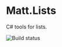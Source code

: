 # Matt.Lists

C# tools for lists.

![Build status](https://switchigan.visualstudio.com/_apis/public/build/definitions/9e65584e-ff3f-4616-b1ab-5227abae1502/11/badge "Build status")
